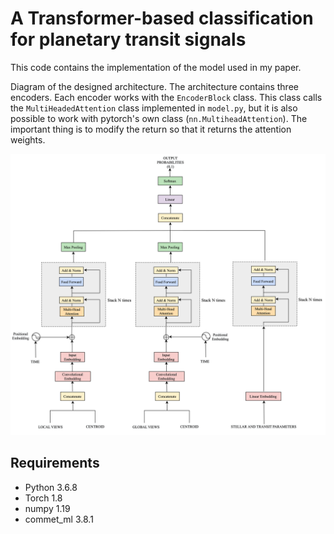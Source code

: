 # A Transformer-based classification for planetary transit signals

This code contains the implementation of the model used in my paper.


Diagram of the designed architecture. The architecture contains three encoders. Each encoder works with the `EncoderBlock`  class.  This class calls the `MultiHeadedAttention` class implemented in `model.py`, but it is also possible to work with pytorch's own class (`nn.MultiheadAttention`). The important thing is to modify the return so that it returns the attention weights.

![model](imgs/model_exo.png)

## Requirements

- Python 3.6.8
- Torch 1.8
- numpy 1.19
- commet_ml 3.8.1
